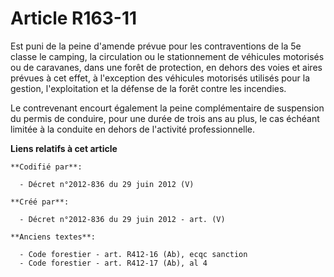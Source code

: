 # Article R163-11

Est puni de la peine d'amende prévue pour les contraventions de la 5e classe le camping, la circulation ou le stationnement
de véhicules motorisés ou de caravanes, dans une forêt de protection, en dehors des voies et aires prévues à cet effet, à
l'exception des véhicules motorisés utilisés pour la gestion, l'exploitation et la défense de la forêt contre les incendies.

Le contrevenant encourt également la peine complémentaire de suspension du permis de conduire, pour une durée de trois ans au
plus, le cas échéant limitée à la conduite en dehors de l'activité professionnelle.

**Liens relatifs à cet article**

	**Codifié par**:

	  - Décret n°2012-836 du 29 juin 2012 (V)

	**Créé par**:

	  - Décret n°2012-836 du 29 juin 2012 - art. (V)

	**Anciens textes**:

	  - Code forestier - art. R412-16 (Ab), ecqc sanction
	  - Code forestier - art. R412-17 (Ab), al 4
